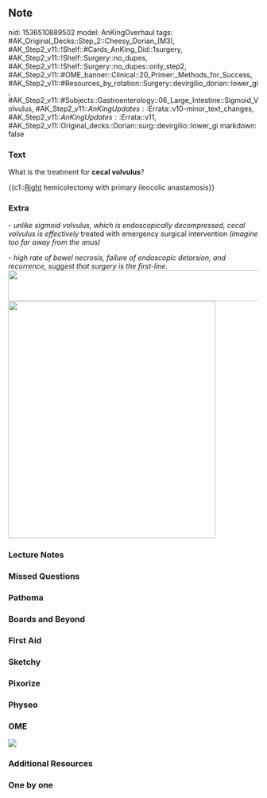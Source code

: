 ## Note
nid: 1536510889502
model: AnKingOverhaul
tags: #AK_Original_Decks::Step_2::Cheesy_Dorian_(M3), #AK_Step2_v11::!Shelf::#Cards_AnKing_Did::1surgery, #AK_Step2_v11::!Shelf::Surgery::no_dupes, #AK_Step2_v11::!Shelf::Surgery::no_dupes::only_step2, #AK_Step2_v11::#OME_banner::Clinical::20_Primer:_Methods_for_Success, #AK_Step2_v11::#Resources_by_rotation::Surgery::devirgilio_dorian::lower_gi, #AK_Step2_v11::#Subjects::Gastroenterology::06_Large_Intestine::Sigmoid_Volvulus, #AK_Step2_v11::$AnKingUpdates::$Errata::v10-minor_text_changes, #AK_Step2_v11::$AnKingUpdates::$Errata::v11, #AK_Step2_v11::Original_decks::Dorian::surg::devirgilio::lower_gi
markdown: false

### Text
What is the treatment for <b>cecal volvulus</b>?
<div>
  {{c1::<u>Right</u> hemicolectomy with primary ileocolic
  anastamosis}}
</div>

### Extra
<i>- unlike sigmoid volvulus, which is endoscopically decompressed,
cecal volvulus is effectively</i> treated with emergency surgical
intervention <i>(imagine too far away from the anus)</i>
<div>
  <i>- high rate of bowel necrosis, failure of endoscopic
  detorsion, and recurrence, suggest that surgery is the
  first-line.</i>
  <div>
    <i><img src="paste-1180952797642753.jpg" class="" style=
    "height: 62px; width: 532px;"></i>
  </div>
  <div>
    <i><img src="1844_34_17-rectum-and-anal-canal-anatomy.jpg"
    class="" style="height: 476px; width: 417px;"></i>
  </div>
</div>

### Lecture Notes


### Missed Questions


### Pathoma


### Boards and Beyond


### First Aid


### Sketchy


### Pixorize


### Physeo


### OME
<div class="ome-widget">
  <a href="https://onlinemeded.org/spa/surgery?ref=anki"><img src=
  "_OME_AnkiFlashcards_Topic_6.png"></a>
</div>

### Additional Resources


### One by one

